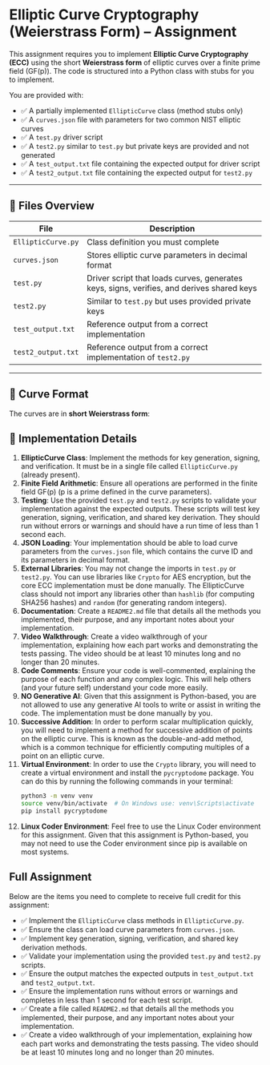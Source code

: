 # Elliptic Curve Cryptography (Weierstrass Form) – Assignment

This assignment requires you to implement **Elliptic Curve Cryptography (ECC)** using the short **Weierstrass form** of elliptic curves over a finite prime field (GF(p)). The code is structured into a Python class with stubs for you to implement.

You are provided with:

- ✅ A partially implemented `EllipticCurve` class (method stubs only)
- ✅ A `curves.json` file with parameters for two common NIST elliptic curves
- ✅ A `test.py` driver script
- ✅ A `test2.py` similar to `test.py` but private keys are provided and not generated
- ✅ A `test_output.txt` file containing the expected output for driver script
- ✅ A `test2_output.txt` file containing the expected output for `test2.py`

---

## 📁 Files Overview

| File             | Description                                                                 |
|------------------|-----------------------------------------------------------------------------|
| `EllipticCurve.py` | Class definition you must complete                                         |
| `curves.json`     | Stores elliptic curve parameters in decimal format                         |
| `test.py`         | Driver script that loads curves, generates keys, signs, verifies, and derives shared keys |
| `test2.py`       | Similar to `test.py` but uses provided private keys                       |
| `test_output.txt` | Reference output from a correct implementation                             |
| `test2_output.txt` | Reference output from a correct implementation of `test2.py`             |

---

## 📐 Curve Format

The curves are in **short Weierstrass form**:


## 📏 Implementation Details

1. **EllipticCurve Class**: Implement the methods for key generation, signing, and verification. It must be in a single file called `EllipticCurve.py` (already present).
2. **Finite Field Arithmetic**: Ensure all operations are performed in the finite field GF(p) (p is a prime defined in the curve parameters).
3. **Testing**: Use the provided `test.py` and `test2.py` scripts to validate your implementation against the expected outputs. These scripts will test key generation, signing, verification, and shared key derivation. They should run without errors or warnings and should have a run time of less than 1 second each.
4. **JSON Loading**: Your implementation should be able to load curve parameters from the `curves.json` file, which contains the curve ID and its parameters in decimal format.
5. **External Libraries**: You may not change the imports in `test.py` or `test2.py`. You can use libraries like `Crypto` for AES encryption, but the core ECC implementation must be done manually.  The EllipticCurve class should not import any libraries other than `hashlib` (for computing SHA256 hashes) and `random` (for generating random integers).
6. **Documentation**: Create a `README2.md` file that details all the methods you implemented, their purpose, and any important notes about your implementation.
7. **Video Walkthrough**: Create a video walkthrough of your implementation, explaining how each part works and demonstrating the tests passing. The video should be at least 10 minutes long and no longer than 20 minutes.
8. **Code Comments**: Ensure your code is well-commented, explaining the purpose of each function and any complex logic. This will help others (and your future self) understand your code more easily.
9. **NO Generative AI**: Given that this assignment is Python-based, you are not allowed to use any generative AI tools to write or assist in writing the code. The implementation must be done manually by you.
10. **Successive Addition**: In order to perform scalar multiplication quickly, you will need to implement a method for successive addition of points on the elliptic curve. This is known as the double-and-add method, which is a common technique for efficiently computing multiples of a point on an elliptic curve.   
11. **Virtual Environment**: In order to use the `Crypto` library, you will need to create a virtual environment and install the `pycryptodome` package. You can do this by running the following commands in your terminal:
    ```bash
    python3 -m venv venv
    source venv/bin/activate  # On Windows use: venv\Scripts\activate
    pip install pycryptodome
    ```
12. **Linux Coder Environment**: Feel free to use the Linux Coder environment for this assignment. Given that this assignment is Python-based, you may not need to use the Coder environment since pip is available on most systems.

## Full Assignment

Below are the items you need to complete to receive full credit for this assignment:
- ✅ Implement the `EllipticCurve` class methods in `EllipticCurve.py`.
- ✅ Ensure the class can load curve parameters from `curves.json`.
- ✅ Implement key generation, signing, verification, and shared key derivation methods.
- ✅ Validate your implementation using the provided `test.py` and `test2.py` scripts.
- ✅ Ensure the output matches the expected outputs in `test_output.txt` and `test2_output.txt`.
- ✅ Ensure the implementation runs without errors or warnings and completes in less than 1 second for each test script.
- ✅ Create a file called `README2.md` that details all the methods you implemented, their purpose, and any important notes about your implementation.
- ✅ Create a video walkthrough of your implementation, explaining how each part works and demonstrating the tests passing. The video should be at least 10 minutes long and no longer than 20 minutes.
